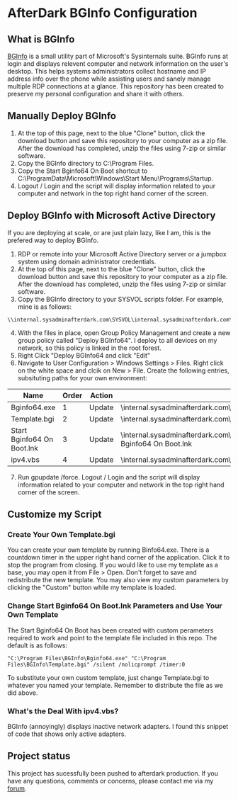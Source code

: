 # AfterDark BGInfo Configuration



## What is BGInfo

[BGInfo](https://learn.microsoft.com/en-us/sysinternals/downloads/bginfo) is a small utility part of Microsoft's Sysinternals suite. BGInfo runs at login and displays relevent computer and network information on the user's desktop. This helps systems administrators collect hostname and IP address info over the phone while assisting users and sanely manage multiple RDP connections at a glance. This repository has been created to preserve my personal configuration and share it with others.   

## Manually Deploy BGInfo

1. At the top of this page, next to the blue "Clone" button, click the download button and save this repository to your computer as a zip file. After the download has completed, unzip the files using 7-zip or similar software.
2. Copy the BGInfo directory to C:\Program Files.
3. Copy the Start Bginfo64 On Boot shortcut to C:\ProgramData\Microsoft\Windows\Start Menu\Programs\Startup.
4. Logout / Login and the script will display information related to your computer and network in the top right hand corner of the screen.

## Deploy BGInfo with Microsoft Active Directory

If you are deploying at scale, or are just plain lazy, like I am, this is the prefered way to deploy BGInfo.

1. RDP or remote into your Microsoft Active Directory server or a jumpbox system using domain administrator credentials.
2. At the top of this page, next to the blue "Clone" button, click the download button and save this repository to your computer as a zip file. After the download has completed, unzip the files using 7-zip or similar software.
3. Copy the BGInfo directory to your SYSVOL scripts folder. For example, mine is as follows: 
 ```
\\internal.sysadminafterdark.com\SYSVOL\internal.sysadminafterdark.com\scripts\BGInfo
 ```
4. With the files in place, open Group Policy Management and create a new group policy called "Deploy BGInfo64". I deploy to all devices on my network, so this policy is linked in the root forest.
5. Right Click "Deploy BGInfo64 and click "Edit"
6. Navigate to User Configuration > Windows Settings > Files. Right click on the white space and clcik on New > File. Create the following entries, subsituting paths for your own environment:

| Name                        | Order | Action | Source                                                                                                           | Destination                                                                                            |
| ----------------------------| ------| -------| ----------------------------------------------------------------------------------------------------------------- | ------------------------------------------------------------------------------------------------------ |
| Bginfo64.exe                | 1     | Update | \\internal.sysadminafterdark.com\SYSVOL\internal.sysadminafterdark.com\scripts\BGInfo\Bginfo64.exe               | C:\Program Files\BGInfo\Bginfo64.exe                                                                  |
| Template.bgi                | 2     | Update | \\internal.sysadminafterdark.com\SYSVOL\internal.sysadminafterdark.com\scripts\BGInfo\Template.bgi               | C:\Program Files\BGInfo\Template.bgi                                                                  |
| Start Bginfo64 On Boot.lnk  | 3     | Update | \\internal.sysadminafterdark.com\SYSVOL\internal.sysadminafterdark.com\scripts\BGInfo\Start Bginfo64 On Boot.lnk | C:\ProgramData\Microsoft\Windows\Start Menu\Programs\Startup\Start Bginfo64 On Boot.lnk               |
| ipv4.vbs                    | 4     | Update | \\internal.sysadminafterdark.com\SYSVOL\internal.sysadminafterdark.com\scripts\BGInfo\ipv4.vbs                   | C:\Program Files\BGInfo\ipv4.vbs                                                                      |


7. Run gpupdate /force. Logout / Login and the script will display information related to your computer and network in the top right hand corner of the screen.

## Customize my Script

### Create Your Own Template.bgi

You can create your own template by running Binfo64.exe. There is a countdown timer in the upper right hand corner of the application. Click it to stop the program from closing. If you would like to use my template as a base, you may open it from File > Open. Don't forget to save and redistribute the new template. You may also view my custom parameters by clicking the "Custom" button while my template is loaded.

### Change Start Bginfo64 On Boot.lnk Parameters and Use Your Own Template

The Start Bginfo64 On Boot has been created with custom perameters required to work and point to the template file included in this repo. The default is as follows:
```
"C:\Program Files\BGInfo\Bginfo64.exe" "C:\Program Files\BGInfo\Template.bgi" /silent /nolicprompt /timer:0
```
To substitute your own custom template, just change Template.bgi to whatever you named your template. Remember to distribute the file as we did above.

### What's the Deal With ipv4.vbs?

BGInfo (annoyingly) displays inactive network adapters. I found this snippet of code that shows only active adapters.

## Project status

This project has sucessfully been pushed to afterdark production. If you have any questions, comments or concerns, please contact me via my [forum](https://forum.sysadminafterdark.com/).
